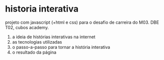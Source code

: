 # historia interativa

projeto com javascript (+html e css) para o desafio de carreira do M03. DBE T02, cubos academy.

1. a ideia de histórias interativas na internet
2. as tecnologias utilizadas
3. o passo-a-passo para tornar a história interativa
4. o resultado da página

